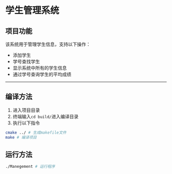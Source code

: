 # 学生管理系统
## 项目功能
该系统用于管理学生信息，支持以下操作：
- 添加学生
- 学号查找学生
- 显示系统中所有的学生信息
- 通过学号查询学生的平均成绩
---
## 编译方法
1. 进入项目目录
2. 终端输入`cd build/`进入编译目录
3. 执行以下指令
```bash
cmake ../ # 生成makefile文件
make # 编译项目
```
## 运行方法
```bash
./Manegement # 运行程序
```
